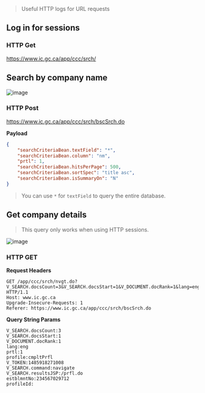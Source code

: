 > Useful HTTP logs for URL requests

## Log in for sessions

### HTTP Get

https://www.ic.gc.ca/app/ccc/srch/

## Search by company name

![image](https://cloud.githubusercontent.com/assets/550895/22494202/87033b02-e803-11e6-8832-60449a1aa347.png)

### HTTP Post

https://www.ic.gc.ca/app/ccc/srch/bscSrch.do

**Payload**

```json
{
    "searchCriteriaBean.textField": "*",
    "searchCriteriaBean.column": "nm",
    "prtl": 1,
    "searchCriteriaBean.hitsPerPage": 500,
    "searchCriteriaBean.sortSpec": "title asc",
    "searchCriteriaBean.isSummaryOn": "N"
}
```

> You can use `*` for `textField` to query the entire database.

## Get company details

> This query only works when using HTTP sessions.

![image](https://cloud.githubusercontent.com/assets/550895/22494273/17bef56e-e804-11e6-8cf9-acbcddbcece7.png)

### HTTP GET

**Request Headers**

```http
GET /app/ccc/srch/nvgt.do?V_SEARCH.docsCount=3&V_SEARCH.docsStart=1&V_DOCUMENT.docRank=1&lang=eng&prtl=1&profile=cmpltPrfl&V_TOKEN=1485918271008&V_SEARCH.command=navigate&V_SEARCH.resultsJSP=/prfl.do&estblmntNo=234567029712&profileId= HTTP/1.1
Host: www.ic.gc.ca
Upgrade-Insecure-Requests: 1
Referer: https://www.ic.gc.ca/app/ccc/srch/bscSrch.do
```

**Query String Params**

```http
V_SEARCH.docsCount:3
V_SEARCH.docsStart:1
V_DOCUMENT.docRank:1
lang:eng
prtl:1
profile:cmpltPrfl
V_TOKEN:1485918271008
V_SEARCH.command:navigate
V_SEARCH.resultsJSP:/prfl.do
estblmntNo:234567029712
profileId:
```
